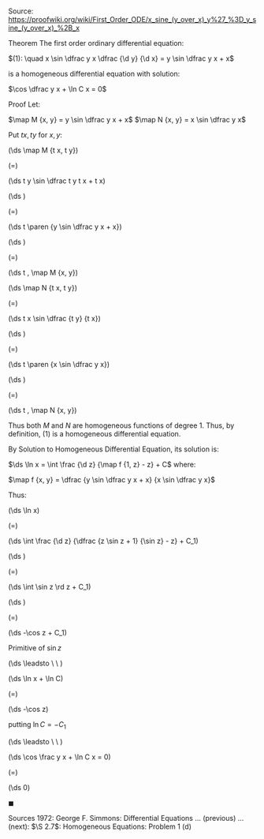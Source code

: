 # 

Source: https://proofwiki.org/wiki/First_Order_ODE/x_sine_(y_over_x)_y%27_%3D_y_sine_(y_over_x)_%2B_x

Theorem
The first order ordinary differential equation:

$(1): \quad x \sin \dfrac y x \dfrac {\d y} {\d x} = y \sin \dfrac y x + x$

is a homogeneous differential equation with solution:

$\cos \dfrac y x + \ln C x = 0$


Proof
Let:

$\map M {x, y} = y \sin \dfrac y x + x$
$\map N {x, y} = x \sin \dfrac y x$

Put $t x, t y$ for $x, y$:














\(\ds \map M {t x, t y}\)

\(=\)







\(\ds t y \sin \dfrac t y t x + t x\)




















\(\ds \)

\(=\)







\(\ds t \paren {y \sin \dfrac y x + x}\)




















\(\ds \)

\(=\)







\(\ds t \, \map M {x, y}\)






















\(\ds \map N {t x, t y}\)

\(=\)







\(\ds t x \sin \dfrac {t y} {t x}\)




















\(\ds \)

\(=\)







\(\ds t \paren {x \sin \dfrac y x}\)




















\(\ds \)

\(=\)







\(\ds t \, \map N {x, y}\)










Thus both $M$ and $N$ are homogeneous functions of degree $1$.
Thus, by definition, $(1)$ is a homogeneous differential equation.

By Solution to Homogeneous Differential Equation, its solution is:

$\ds \ln x = \int \frac {\d z} {\map f {1, z} - z} + C$
where:

$\map f {x, y} = \dfrac {y \sin \dfrac y x + x} {x \sin \dfrac y x}$

Thus:














\(\ds \ln x\)

\(=\)







\(\ds \int \frac {\d z} {\dfrac {z \sin z + 1} {\sin z} - z} + C_1\)




















\(\ds \)

\(=\)







\(\ds \int \sin z \rd z + C_1\)




















\(\ds \)

\(=\)







\(\ds -\cos z + C_1\)





Primitive of $\sin z$








\(\ds \leadsto \ \ \)





\(\ds \ln x + \ln C\)

\(=\)







\(\ds -\cos z\)





putting $\ln C = - C_1$








\(\ds \leadsto \ \ \)





\(\ds \cos \frac y x + \ln C x = 0\)

\(=\)







\(\ds 0\)









$\blacksquare$


Sources
1972: George F. Simmons: Differential Equations ... (previous) ... (next): $\S 2.7$: Homogeneous Equations: Problem $1 \ \text{(d)}$




